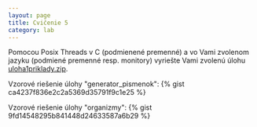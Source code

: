 ```yaml
---
layout: page
title: Cvičenie 5
category: lab
---
```



Pomocou Posix Threads v C (podmienené premenné) a vo Vami zvolenom jazyku (podmiené premenné resp. monitory) vyriešte Vami zvolenú úlohu [uloha1priklady.zip](labs/uloha1priklady.zip).

Vzorové riešenie úlohy "generator_pismenok":
{% gist ca4237f836e2c2a5369d35791f9c1e25 %}

Vzorové riešenie úlohy "organizmy":
{% gist 9fd14548295b841448d24633587a6b29 %}

